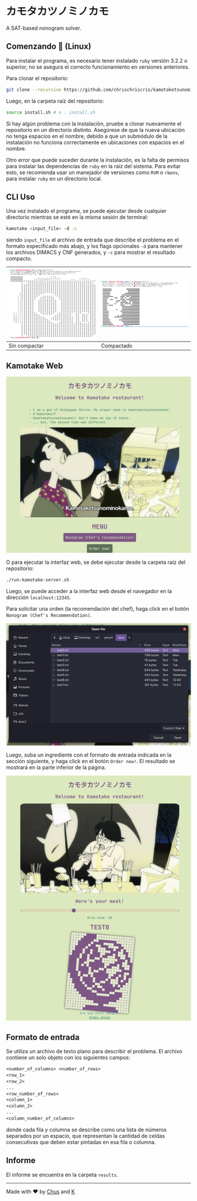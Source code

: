 # カモタカツノミノカモ

A SAT-based nonogram solver.

## Comenzando :rocket: (Linux)

Para instalar el programa, es necesario tener instalado `ruby` versión 3.2.2 o superior, no se asegura el correcto funcionamiento en versiones anteriores.

Para clonar el repositorio:

```bash
git clone --recursive https://github.com/chrischriscris/kamotaketsunominokamo.git
```

Luego, en la carpeta raíz del repositorio:

```bash
source install.sh # o . install.sh
```

Si hay algún problema con la instalación, pruebe a clonar nuevamente el repositorio en un directorio distinto. Asegúrese de que la nueva ubicación no tenga espacios en el nombre, debido a que un submódulo de la instalación no funciona correctamente en ubicaciones con espacios en el nombre.

Otro error que puede suceder durante la instalación, es la falta de permisos para instalar las dependencias de `ruby` en la raíz del sistema. Para evitar esto, se recomienda usar un manejador de versiones como `RVM` o `rbenv`, para instalar `ruby` en un directorio local.

## CLI Uso

Una vez instalado el programa, se puede ejecutar desde cualquier directorio mientras se esté en la misma sesión de terminal:

```bash
kamotake <input_file> -d -c
```

siendo `input_file` el archivo de entrada que describe el problema en el formato especificado más abajo, y los flags opcionales `-d` para mantener los archivos DIMACS y CNF generados, y `-c` para mostrar el resultado compacto.

| ![CLI](./img/cli1.png) | ![CLI](./img/cli2.png) |
| ---------------------- | ---------------------- |
| Sin compactar          | Compactado             |

## Kamotake Web

![Kamotake Web](./img/web1.jpeg)

O para ejecutar la interfaz web, se debe ejecutar desde la carpeta raíz del repositorio:

```bash
./run-kamotake-server.sh
```

Luego, se puede acceder a la interfaz web desde el navegador en la dirección `localhost:12345`.

Para solicitar una orden (la recomendación del chef), haga click en el botón `Nonogram (Chef's Recommendation)`.

![Kamotake Web](./img/web2.png)

Luego, suba un ingrediente con el formato de entrada indicada en la sección siguiente, y haga click en el botón `Order now!`. El resultado se mostrará en la parte inferior de la página.

![Kamotake Web](./img/web3.jpeg)

## Formato de entrada

Se utiliza un archivo de texto plano para describir el problema. El archivo contiene un solo objeto con los siguientes campos:

```txt
<number_of_columns> <number_of_rows>
<row_1>
<row_2>
...
<row_number_of_rows>
<column_1>
<column_2>
...
<column_number_of_columns>
```

donde cada fila y columna se describe como una lista de números separados por un espacio, que representan la cantidad de celdas consecutivas que deben estar pintadas en esa fila o columna.

## Informe

El informe se encuentra en la carpeta `results`.

---

Made with :heart: by [Chus](https://www.github.com/chrischriscris) and [K](https://www.github.com/fungikami)
